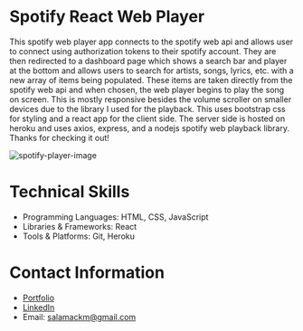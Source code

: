 # Spotify React Web Player

This spotify web player app connects to the spotify web api and allows user to connect using authorization tokens to their spotify account.  They are then redirected to a dashboard page which shows a search bar and player at the bottom and allows users to search for artists, songs, lyrics, etc. with a new array of items being populated. These items are taken directly from the spotify web api and when chosen, the web player begins to play the song on screen. This is mostly responsive besides the volume scroller on smaller devices due to the library I used for the playback.  This uses bootstrap css for styling and a react app for the client side.  The server side is hosted on heroku and uses axios, express, and a nodejs spotify web playback library. Thanks for checking it out!

![spotify-player-image](https://user-images.githubusercontent.com/80779177/165991148-5ce1924f-6041-41b6-a439-0b051db2fd09.png)

# Technical Skills

* Programming Languages: HTML, CSS, JavaScript
* Libraries & Frameworks: React
* Tools & Platforms: Git, Heroku

# Contact Information

* [Portfolio](https://matthewsalamack.com/)
* [LinkedIn](https://www.linkedin.com/in/matthew-salamack-65983620b/)
* Email: salamackm@gmail.com
